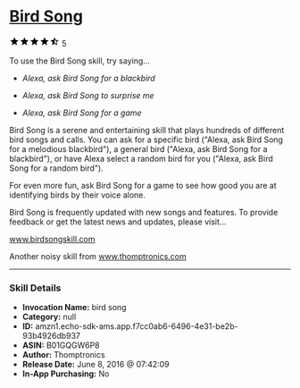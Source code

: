 # [Bird Song](http://alexa.amazon.com/#skills/amzn1.echo-sdk-ams.app.f7cc0ab6-6496-4e31-be2b-93b4926db937)
![4.6 stars](../../images/ic_star_black_18dp_1x.png)![4.6 stars](../../images/ic_star_black_18dp_1x.png)![4.6 stars](../../images/ic_star_black_18dp_1x.png)![4.6 stars](../../images/ic_star_black_18dp_1x.png)![4.6 stars](../../images/ic_star_half_black_18dp_1x.png) 5

To use the Bird Song skill, try saying...

* *Alexa, ask Bird Song for a blackbird*

* *Alexa, ask Bird Song to surprise me*

* *Alexa, ask Bird Song for a game*

Bird Song is a serene and entertaining skill that plays hundreds of different bird songs and calls.  You can ask for a specific bird ("Alexa, ask Bird Song for a melodious blackbird"), a general bird ("Alexa, ask Bird Song for a blackbird"), or have Alexa select a random bird for you ("Alexa, ask Bird Song for a random bird").

For even more fun, ask Bird Song for a game to see how good you are at identifying birds by their voice alone.

Bird Song is frequently updated with new songs and features. To provide feedback or get the latest news and updates, please visit...

www.birdsongskill.com

Another noisy skill from www.thomptronics.com

***

### Skill Details

* **Invocation Name:** bird song
* **Category:** null
* **ID:** amzn1.echo-sdk-ams.app.f7cc0ab6-6496-4e31-be2b-93b4926db937
* **ASIN:** B01GQGW6P8
* **Author:** Thomptronics
* **Release Date:** June 8, 2016 @ 07:42:09
* **In-App Purchasing:** No
